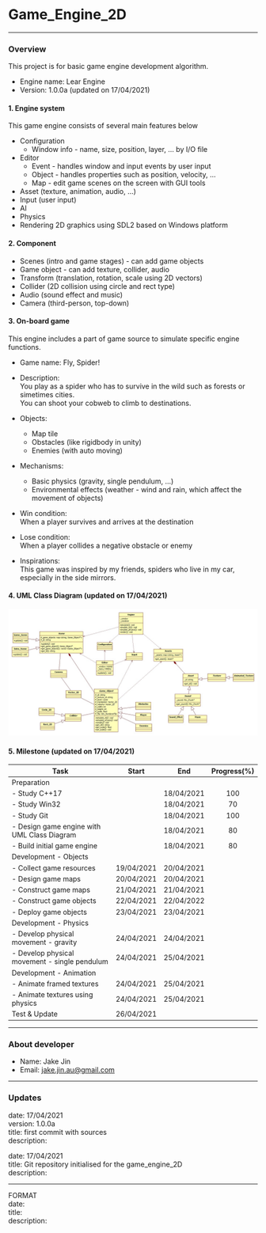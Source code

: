 # Game_Engine_2D
---
### Overview
This project is for basic game engine development algorithm.
- Engine name: Lear Engine
- Version: 1.0.0a (updated on 17/04/2021)

#### 1. Engine system
This game engine consists of several main features below

- Configuration
  - Window info - name, size, position, layer, ... by I/O file
- Editor
  - Event - handles window and input events by user input
  - Object - handles properties such as position, velocity, ...
  - Map - edit game scenes on the screen with GUI tools
- Asset (texture, animation, audio, ...)
- Input (user input)
- AI
- Physics
- Rendering 2D graphics using SDL2 based on Windows platform  

#### 2. Component
- Scenes (intro and game stages) - can add game objects
- Game object - can add texture, collider, audio
- Transform (translation, rotation, scale using 2D vectors)
- Collider (2D collision using circle and rect type)
- Audio (sound effect and music)
- Camera (third-person, top-down)

#### 3. On-board game
This engine includes a part of game source to simulate specific engine functions.

- Game name: Fly, Spider!
- Description:\
You play as a spider who has to survive in the wild such as forests or simetimes cities.\
You can shoot your cobweb to climb to destinations.
- Objects:
  - Map tile
  - Obstacles (like rigidbody in unity)
  - Enemies (with auto moving)
- Mechanisms:
  - Basic physics (gravity, single pendulum, ...)
  - Environmental effects (weather - wind and rain, which affect the movement of objects)
- Win condition:\
When a player survives and arrives at the destination
- Lose condition:\
When a player collides a negative obstacle or enemy

- Inspirations:\
This game was inspired by my friends, spiders who live in my car, especially in the side mirrors.
#### 4. UML Class Diagram (updated on 17/04/2021)
![UML Class Diagram](https://github.com/Jake-Jin-AU/Game_Engine_2D/blob/main/Documents/class_diagram.jpg)

#### 5. Milestone (updated on 17/04/2021)
| Task | Start | End | Progress(%) |
| --- | --- | --- | :---: |
| Preparation |
| - Study C++17 | | 18/04/2021 | 100 |
| - Study Win32 | | 18/04/2021 | 70 |
| - Study Git | | 18/04/2021 | 100 |
| - Design game engine with UML Class Diagram | | 18/04/2021 | 80 |
| - Build initial game engine | | 18/04/2021 | 80 |
| Development - Objects |
| - Collect game resources | 19/04/2021 | 20/04/2021 | |
| - Design game maps | 20/04/2021 | 20/04/2021 | |
| - Construct game maps | 21/04/2021 | 21/04/2021 | |
| - Construct game objects | 22/04/2021 | 22/04/2022 | |
| - Deploy game objects | 23/04/2021 | 23/04/2021 | |
| Development - Physics |
| - Develop physical movement - gravity | 24/04/2021 | 24/04/2021 | |
| - Develop physical movement - single pendulum | 24/04/2021 | 25/04/2021 | |
| Development - Animation |
| - Animate framed textures | 24/04/2021 | 25/04/2021 | |
| - Animate textures using physics | 24/04/2021 | 25/04/2021 | |
| Test & Update | 26/04/2021 | | |

---
### About developer
- Name: Jake Jin
- Email: jake.jin.au@gmail.com

---
### Updates
date: 17/04/2021\
version: 1.0.0a\
title: first commit with sources\
description:

date: 17/04/2021\
title: Git repository initialised for the game_engine_2D\
description:

---
FORMAT\
date:\
title:\
description:
